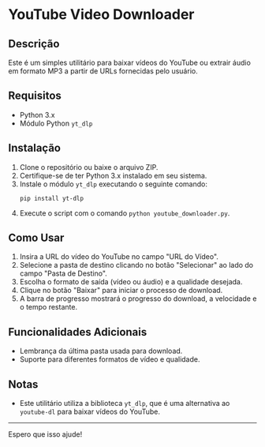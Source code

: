 # YouTube Video Downloader

## Descrição
Este é um simples utilitário para baixar vídeos do YouTube ou extrair áudio em formato MP3 a partir de URLs fornecidas pelo usuário.

## Requisitos
- Python 3.x
- Módulo Python `yt_dlp`

## Instalação
1. Clone o repositório ou baixe o arquivo ZIP.
2. Certifique-se de ter Python 3.x instalado em seu sistema.
3. Instale o módulo `yt_dlp` executando o seguinte comando:
   ```
   pip install yt-dlp
   ```
4. Execute o script com o comando `python youtube_downloader.py`.

## Como Usar
1. Insira a URL do vídeo do YouTube no campo "URL do Vídeo".
2. Selecione a pasta de destino clicando no botão "Selecionar" ao lado do campo "Pasta de Destino".
3. Escolha o formato de saída (vídeo ou áudio) e a qualidade desejada.
4. Clique no botão "Baixar" para iniciar o processo de download.
5. A barra de progresso mostrará o progresso do download, a velocidade e o tempo restante.

## Funcionalidades Adicionais
- Lembrança da última pasta usada para download.
- Suporte para diferentes formatos de vídeo e qualidade.

## Notas
- Este utilitário utiliza a biblioteca `yt_dlp`, que é uma alternativa ao `youtube-dl` para baixar vídeos do YouTube.

---

Espero que isso ajude!
